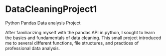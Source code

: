 # DataCleaningProject1
Python Pandas Data analysis Project

After familiarizing myself with the pandas API in python, I sought to learn the basics and fundamentals of data cleaning.
This small project introduced me to several different functions, file structures, and practices of professional data analysis.
